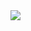 <img src="https://repository-images.githubusercontent.com/674188947/f437df51-622e-496b-8184-45bc27529dec"/>

